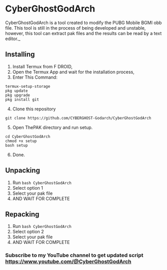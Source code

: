 # CyberGhostGodArch 
CyberGhostGodArch is a tool created to modify the PUBG Mobile  BGMI obb file. This tool is still in the process of being developed and unstable, however, this tool can extract pak files and the results can be read by a text editor._

## Installing
1. Install Termux from F DROID,
2. Open the Termux App and wait for the installation process,
3. Enter This Command:
```
termux-setup-storage
pkg update
pkg upgrade
pkg install git

```
4. Clone this repository
```
git clone https://github.com/CYBERGHOST-Godarch/CyberGhostGodArch
```
5. Open ThePAK directory and run setup.
```
cd CyberGhostGodArch
chmod +x setup
bash setup
```
6. Done.

## Unpacking
1. Run `bash CyberGhostGodArch`
2. Select option 1
3. Select your pak file
4. AND WAIT FOR COMPLETE 

## Repacking
1. Run `bash CyberGhostGodArch`
2. Select option 2
3. Select your pak file
4. AND WAIT FOR COMPLETE 

### Subscribe to my YouTube channel to get updated script https://www.youtube.com/@CyberGhostGodArch

